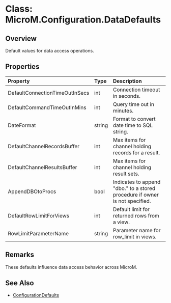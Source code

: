 # Class: MicroM.Configuration.DataDefaults

## Overview
Default values for data access operations.

## Properties
| Property | Type | Description |
|:------------|:-------------|:-------------|
| DefaultConnectionTimeOutInSecs | int | Connection timeout in seconds. |
| DefaultCommandTimeOutInMins | int | Query time out in minutes. |
| DateFormat | string | Format to convert date time to SQL string. |
| DefaultChannelRecordsBuffer | int | Max items for channel holding records for a result. |
| DefaultChannelResultsBuffer | int | Max items for channel holding result sets. |
| AppendDBOtoProcs | bool | Indicates to append "dbo." to a stored procedure if owner is not specified. |
| DefaultRowLimitForViews | int | Default limit for returned rows from a view. |
| RowLimitParameterName | string | Parameter name for row_limit in views. |

## Remarks
These defaults influence data access behavior across MicroM.

## See Also
- [ConfigurationDefaults](ConfigurationDefaults.md)
